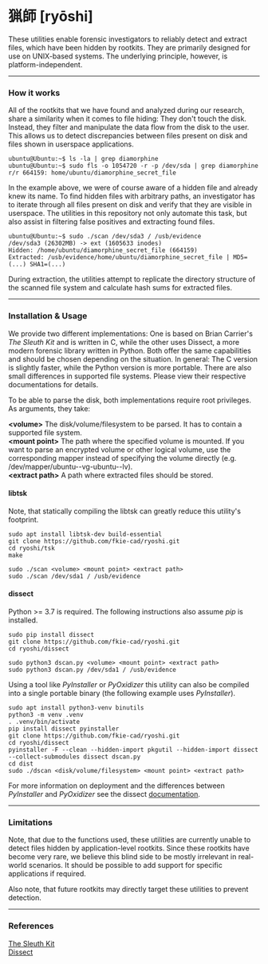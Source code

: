 # 猟師 [ryōshi]

These utilities enable forensic investigators to reliably detect and extract files, which have been hidden by rootkits. They are primarily designed for use on UNIX-based systems. The underlying principle, however, is platform-independent.

---

### How it works

All of the rootkits that we have found and analyzed during our research, share a similarity when it comes to file hiding: They don't touch the disk. Instead, they filter and manipulate the data flow from the disk to the user. This allows us to detect discrepancies between files present on disk and files shown in userspace applications.

```
ubuntu@Ubuntu:~$ ls -la | grep diamorphine
ubuntu@Ubuntu:~$ sudo fls -o 1054720 -r -p /dev/sda | grep diamorphine
r/r 664159:	home/ubuntu/diamorphine_secret_file
```
In the example above, we were of course aware of a hidden file and already knew its name. To find hidden files with arbitrary paths, an investigator has to iterate through all files present on disk and verify that they are visible in userspace. The utilities in this repository not only automate this task, but also assist in filtering false positives and extracting found files.

```
ubuntu@Ubuntu:~$ sudo ./scan /dev/sda3 / /usb/evidence
/dev/sda3 (26302MB) -> ext (1605633 inodes)
Hidden: /home/ubuntu/diamorphine_secret_file (664159)
Extracted: /usb/evidence/home/ubuntu/diamorphine_secret_file | MD5=(...) SHA1=(...)
```
During extraction, the utilities attempt to replicate the directory structure of the scanned file system and calculate hash sums for extracted files.

---

### Installation & Usage

We provide two different implementations: One is based on Brian Carrier's *The Sleuth Kit* and is written in C, while the other uses Dissect, a more modern forensic library written in Python. Both offer the same capabilities and should be chosen depending on the situation. In general: The C version is slightly faster, while the Python version is more portable. There are also small differences in supported file systems. Please view their respective documentations for details.

To be able to parse the disk, both implementations require root privileges. As arguments, they take:

**\<volume\>** The disk/volume/filesystem to be parsed. It has to contain a supported file system.<br>
**\<mount point\>** The path where the specified volume is mounted. If you want to parse an encrypted volume or other logical volume, use the corresponding mapper instead of specifying the volume directly (e.g. /dev/mapper/ubuntu--vg-ubuntu--lv).<br>
**\<extract path\>** A path where extracted files should be stored.



#### libtsk

Note, that statically compiling the libtsk can greatly reduce this utility's footprint.

```
sudo apt install libtsk-dev build-essential
git clone https://github.com/fkie-cad/ryoshi.git
cd ryoshi/tsk
make
```
```
sudo ./scan <volume> <mount point> <extract path>
sudo ./scan /dev/sda1 / /usb/evidence
```

#### dissect

Python >= 3.7 is required. The following instructions also assume *pip* is installed.


```
sudo pip install dissect
git clone https://github.com/fkie-cad/ryoshi.git
cd ryoshi/dissect
```
```
sudo python3 dscan.py <volume> <mount point> <extract path>
sudo python3 dscan.py /dev/sda1 / /usb/evidence
```

Using a tool like *PyInstaller* or *PyOxidizer* this utility can also be compiled into a single portable binary (the following example uses *PyInstaller*).

```
sudo apt install python3-venv binutils
python3 -m venv .venv
. .venv/bin/activate
pip install dissect pyinstaller
git clone https://github.com/fkie-cad/ryoshi.git
cd ryoshi/dissect
pyinstaller -F --clean --hidden-import pkgutil --hidden-import dissect --collect-submodules dissect dscan.py 
cd dist
sudo ./dscan <disk/volume/filesystem> <mount point> <extract path>
```
For more information on deployment and the differences between *PyInstaller* and *PyOxidizer* see the dissect [documentation](https://docs.dissect.tools/en/latest/tools/acquire.html#deployment).

---

### Limitations

Note, that due to the functions used, these utilities are currently unable to detect files hidden by application-level rootkits. Since these rootkits have become very rare, we believe this blind side to be mostly irrelevant in real-world scenarios. It should be possible to add support for specific applications if required.

Also note, that future rootkits may directly target these utilities to prevent detection.

---

### References

[The Sleuth Kit](https://www.sleuthkit.org/sleuthkit/)<br>
[Dissect](https://github.com/fox-it/dissect)
